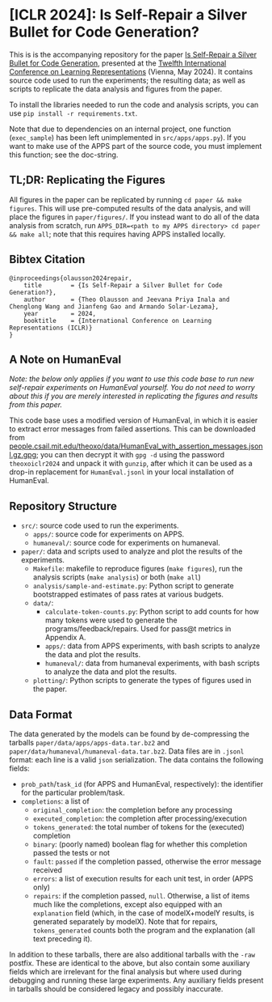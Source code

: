 # [ICLR 2024]: Is Self-Repair a Silver Bullet for Code Generation?

This is is the accompanying repository for the paper [Is Self-Repair a Silver Bullet for Code Generation](https://openreview.net/forum?id=y0GJXRungR), presented at the [Twelfth International Conference on Learning Representations](https://iclr.cc/Conferences/2024) (Vienna, May 2024).
It contains source code used to run the experiments; the resulting data; as well as scripts to replicate the data analysis and figures from the paper.

To install the libraries needed to run the code and analysis scripts, you can use `pip install -r requirements.txt`.

Note that due to dependencies on an internal project, one function (`exec_sample`) has been left unimplemented in `src/apps/apps.py`). If you want to make use of the APPS part of the source code, you must implement this function; see the doc-string.

## TL;DR: Replicating the Figures

All figures in the paper can be replicated by running `cd paper && make figures`. This will use pre-computed results of the data analysis, and will place the figures in `paper/figures/`.
If you instead want to do all of the data analysis from scratch, run `APPS_DIR=<path to my APPS directory> cd paper && make all`; note that this requires having APPS installed locally.

## Bibtex Citation
```
@inproceedings{olausson2024repair,
	title        = {Is Self-Repair a Silver Bullet for Code Generation?},
	author       = {Theo Olausson and Jeevana Priya Inala and Chenglong Wang and Jianfeng Gao and Armando Solar-Lezama},
	year         = 2024,
	booktitle    = {International Conference on Learning Representations (ICLR)}
}
```

## A Note on HumanEval 

*Note: the below only applies if you want to use this code base to run new self-repair experiments on HumanEval yourself. You do not need to worry about this if you are merely interested in replicating the figures and results from this paper.*

This code base uses a modified version of HumanEval, in which it is easier to extract error messages from failed assertions. This can be downloaded from [people.csail.mit.edu/theoxo/data/HumanEval_with_assertion_messages.jsonl.gz.gpg](https://people.csail.mit.edu/theoxo/data/HumanEval_with_assertion_messages.jsonl.gz.gpg); you can then decrypt it with `gpg -d` using the password `theoxoiclr2024` and unpack it with `gunzip`, after which it can be used as a drop-in replacement for `HumanEval.jsonl` in your local installation of HumanEval.

## Repository Structure
- `src/`: source code used to run the experiments.
    - `apps/`: source code for experiments on APPS.
    - `humaneval/`: source code for experiments on humaneval.
- `paper/`: data and scripts used to analyze and plot the results of the experiments.
    - `Makefile`: makefile to reproduce figures (`make figures`), run the analysis scripts (`make analysis`) or both (`make all`)
    - `analysis/sample-and-estimate.py`: Python script to generate bootstrapped estimates of pass rates at various budgets.
    - `data/`:
        - `calculate-token-counts.py`: Python script to add counts for how many tokens were used to generate the programs/feedback/repairs. Used for pass@t metrics in Appendix A.
        - `apps/`: data from APPS experiments, with bash scripts to analyze the data and plot the results.
        - `humaneval/`: data from humaneval experiments, with bash scripts to analyze the data and plot the results.
    - `plotting/`: Python scripts to generate the types of figures used in the paper.

## Data Format
The data generated by the models can be found by de-compressing the tarballs `paper/data/apps/apps-data.tar.bz2` and `paper/data/humaneval/humaneval-data.tar.bz2`. Data files are in `.jsonl` format: each line is a valid `json` serialization.
The data contains the following fields:
- `prob_path`/`task_id` (for APPS and HumanEval, respectively): the identifier for the particular problem/task.
- `completions`: a list of
    - `original_completion`: the completion before any processing
    - `executed_completion`: the completion after processing/execution
    - `tokens_generated`: the total number of tokens for the (executed) completion
    - `binary`: (poorly named) boolean flag for whether this completion passed the tests or not
    - `fault`: `passed` if the completion passed, otherwise the error message received
    - `errors`: a list of execution results for each unit test, in order (APPS only)
    - `repairs`: if the completion passed, `null`. Otherwise, a list of items much like the completions, except also equipped with an `explanation` field (which, in the case of modelX+modelY results, is generated separately by modelX). Note that for repairs, `tokens_generated` counts both the program and the explanation (all text preceding it).

In addition to these tarballs, there are also additional tarballs with the `-raw` postfix. These are identical to the above, but also contain some auxiliary fields which are irrelevant for the final analysis but where used during debugging and running these large experiments. Any auxiliary fields present in tarballs should be considered legacy and possibly inaccurate.
